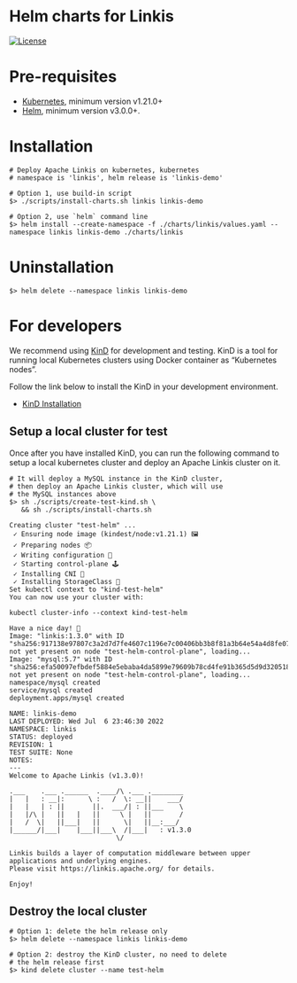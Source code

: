 Helm charts for Linkis 
==========

[![License](https://img.shields.io/badge/license-Apache%202-4EB1BA.svg)](https://www.apache.org/licenses/LICENSE-2.0.html)

# Pre-requisites
* [Kubernetes](https://kubernetes.io/docs/setup/), minimum version v1.21.0+
* [Helm](https://helm.sh/docs/intro/install/), minimum version v3.0.0+.

# Installation

```shell
# Deploy Apache Linkis on kubernetes, kubernetes 
# namespace is 'linkis', helm release is 'linkis-demo'

# Option 1, use build-in script
$> ./scripts/install-charts.sh linkis linkis-demo

# Option 2, use `helm` command line
$> helm install --create-namespace -f ./charts/linkis/values.yaml --namespace linkis linkis-demo ./charts/linkis 
```

# Uninstallation

```shell
$> helm delete --namespace linkis linkis-demo 
```

# For developers

We recommend using [KinD](https://kind.sigs.k8s.io/docs/user/quick-start/) for development and testing. 
KinD is a tool for running local Kubernetes clusters using Docker container as “Kubernetes nodes”.

Follow the link below to install the KinD in your development environment.

- [KinD Installation](https://kind.sigs.k8s.io/docs/user/quick-start/#installation)

## Setup a local cluster for test
Once after you have installed KinD, you can run the following command to setup a local kubernetes cluster and deploy an Apache Linkis cluster on it.

```shell
# It will deploy a MySQL instance in the KinD cluster,
# then deploy an Apache Linkis cluster, which will use 
# the MySQL instances above 
$> sh ./scripts/create-test-kind.sh \
   && sh ./scripts/install-charts.sh
   
Creating cluster "test-helm" ...
 ✓ Ensuring node image (kindest/node:v1.21.1) 🖼 
 ✓ Preparing nodes 📦  
 ✓ Writing configuration 📜 
 ✓ Starting control-plane 🕹️ 
 ✓ Installing CNI 🔌 
 ✓ Installing StorageClass 💾 
Set kubectl context to "kind-test-helm"
You can now use your cluster with:

kubectl cluster-info --context kind-test-helm

Have a nice day! 👋
Image: "linkis:1.3.0" with ID "sha256:917138e97807c3a2d7d7fe4607c1196e7c00406bb3b8f81a3b64e54a4d8fe074" not yet present on node "test-helm-control-plane", loading...
Image: "mysql:5.7" with ID "sha256:efa50097efbdef5884e5ebaba4da5899e79609b78cd4fe91b365d5d9d3205188" not yet present on node "test-helm-control-plane", loading...
namespace/mysql created
service/mysql created
deployment.apps/mysql created

NAME: linkis-demo
LAST DEPLOYED: Wed Jul  6 23:46:30 2022
NAMESPACE: linkis
STATUS: deployed
REVISION: 1
TEST SUITE: None
NOTES:
---
Welcome to Apache Linkis (v1.3.0)!

.___    .___ .______  .____/\ .___ .________
|   |   : __|:      \ :   /  \: __||    ___/
|   |   | : ||       ||.  ___/| : ||___    \
|   |/\ |   ||   |   ||     \ |   ||       /
|   /  \|   ||___|   ||      \|   ||__:___/
|______/|___|    |___||___\  /|___|   : v1.3.0
                           \/

Linkis builds a layer of computation middleware between upper applications and underlying engines.
Please visit https://linkis.apache.org/ for details.

Enjoy!

```

## Destroy the local cluster
```shell
# Option 1: delete the helm release only
$> helm delete --namespace linkis linkis-demo 

# Option 2: destroy the KinD cluster, no need to delete
# the helm release first
$> kind delete cluster --name test-helm
```